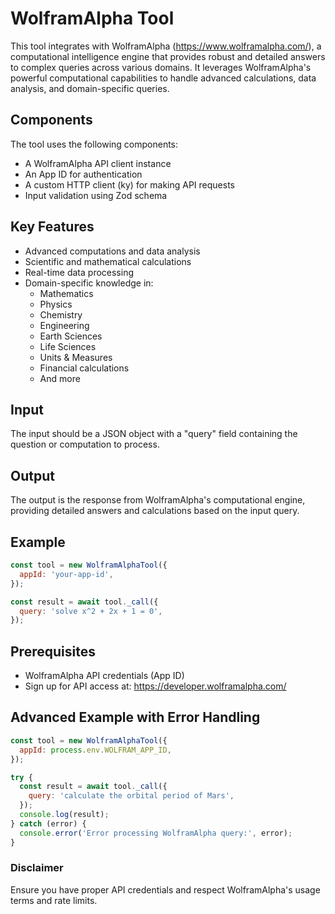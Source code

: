 # WolframAlpha Tool

This tool integrates with WolframAlpha (https://www.wolframalpha.com/), a computational intelligence engine that provides robust and detailed answers to complex queries across various domains. It leverages WolframAlpha's powerful computational capabilities to handle advanced calculations, data analysis, and domain-specific queries.

## Components

The tool uses the following components:

- A WolframAlpha API client instance
- An App ID for authentication
- A custom HTTP client (ky) for making API requests
- Input validation using Zod schema

## Key Features

- Advanced computations and data analysis
- Scientific and mathematical calculations
- Real-time data processing
- Domain-specific knowledge in:
  - Mathematics
  - Physics
  - Chemistry
  - Engineering
  - Earth Sciences
  - Life Sciences
  - Units & Measures
  - Financial calculations
  - And more

## Input

The input should be a JSON object with a "query" field containing the question or computation to process.

## Output

The output is the response from WolframAlpha's computational engine, providing detailed answers and calculations based on the input query.

## Example

```javascript
const tool = new WolframAlphaTool({
  appId: 'your-app-id',
});

const result = await tool._call({
  query: 'solve x^2 + 2x + 1 = 0',
});
```

## Prerequisites

- WolframAlpha API credentials (App ID)
- Sign up for API access at: https://developer.wolframalpha.com/

## Advanced Example with Error Handling

```javascript
const tool = new WolframAlphaTool({
  appId: process.env.WOLFRAM_APP_ID,
});

try {
  const result = await tool._call({
    query: 'calculate the orbital period of Mars',
  });
  console.log(result);
} catch (error) {
  console.error('Error processing WolframAlpha query:', error);
}
```

### Disclaimer

Ensure you have proper API credentials and respect WolframAlpha's usage terms and rate limits.
